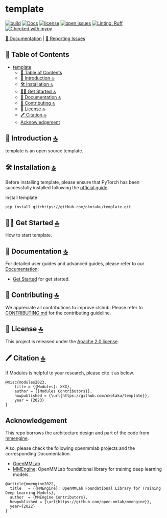# template

[![build](https://github.com/okotaku/template/actions/workflows/build.yml/badge.svg)](https://github.com/okotaku/template/actions/workflows/build.yml)
[![Docs](https://img.shields.io/badge/docs-latest-blue)](https://template.readthedocs.io/en/latest/)
[![license](https://img.shields.io/github/license/okotaku/template.svg)](https://github.com/okotaku/template/blob/main/LICENSE)
[![open issues](https://isitmaintained.com/badge/open/okotaku/template.svg)](https://github.com/okotaku/template/issues)
[![Linting: Ruff](https://img.shields.io/endpoint?url=https://raw.githubusercontent.com/charliermarsh/ruff/main/assets/badge/v2.json)](https://github.com/astral-sh/ruff)
[![Checked with mypy](https://www.mypy-lang.org/static/mypy_badge.svg)](https://mypy-lang.org/)

[📘 Documentation](https://template0.readthedocs.io/en/latest/) |
[🤔 Reporting Issues](https://github.com/okotaku/template/issues/new/choose)

## 📄 Table of Contents

- [template](#template)
  - [📄 Table of Contents](#-table-of-contents)
  - [📖 Introduction 🔝](#-introduction-)
  - [🛠️ Installation 🔝](#️-installation-)
  - [👨‍🏫 Get Started 🔝](#-get-started-)
  - [📘 Documentation 🔝](#-documentation-)
  - [🙌 Contributing 🔝](#-contributing-)
  - [🎫 License 🔝](#-license-)
  - [🖊️ Citation 🔝](#️-citation-)
  - [Acknowledgement](#acknowledgement)

## 📖 Introduction [🔝](#-table-of-contents)

template is an open source template.

## 🛠️ Installation [🔝](#-table-of-contents)

Before installing template, please ensure that PyTorch has been successfully installed following the [official guide](https://pytorch.org/get-started/locally/).

Install template

```
pip install git+https://github.com/okotaku/template.git
```

## 👨‍🏫 Get Started [🔝](#-table-of-contents)

How to start template.

## 📘 Documentation [🔝](#-table-of-contents)

For detailed user guides and advanced guides, please refer to our [Documentation](https://template0.readthedocs.io/en/latest/):

- [Get Started](https://template0.readthedocs.io/en/latest/get_started.html) for get started.

## 🙌 Contributing [🔝](#-table-of-contents)

We appreciate all contributions to improve clshub. Please refer to [CONTRIBUTING.md](https://github.com/open-mmlab/mmpretrain/blob/main/CONTRIBUTING.md) for the contributing guideline.

## 🎫 License [🔝](#-table-of-contents)

This project is released under the [Apache 2.0 license](LICENSE).

## 🖊️ Citation [🔝](#-table-of-contents)

If Modules is helpful to your research, please cite it as below.

```
@misc{modules2023,
    title = {{Modules}: XXX},
    author = {{Modules Contributors}},
    howpublished = {\url{https://github.com/okotaku/template}},
    year = {2023}
}
```

## Acknowledgement

This repo borrows the architecture design and part of the code from [mmengine](https://github.com/open-mmlab/mmengine).

Also, please check the following openmmlab projects and the corresponding Documentation.

- [OpenMMLab](https://openmmlab.com/)
- [MMEngine](https://github.com/open-mmlab/mmengine): OpenMMLab foundational library for training deep learning models.

```
@article{mmengine2022,
  title   = {{MMEngine}: OpenMMLab Foundational Library for Training Deep Learning Models},
  author  = {MMEngine Contributors},
  howpublished = {\url{https://github.com/open-mmlab/mmengine}},
  year={2022}
}
```
